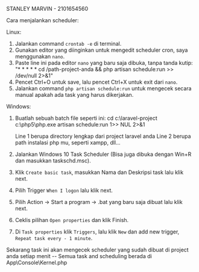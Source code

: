 STANLEY MARVIN - 2101654560

Cara menjalankan scheduler:

Linux:
1. Jalankan command `crontab -e` di terminal.
2. Gunakan editor yang diinginkan untuk mengedit scheduler cron, saya menggunakan `nano`.
3. Paste line ini pada editor `nano` yang baru saja dibuka, tanpa tanda kutip:
   "* * * * * cd /path-project-anda && php artisan schedule:run >> /dev/null 2>&1"
4. Pencet Ctrl+O untuk save, lalu pencet Ctrl+X untuk exit dari `nano`.
5. Jalankan command `php artisan schedule:run` untuk mengecek secara manual apakah ada task yang harus dikerjakan.

Windows:
1. Buatlah sebuah batch file seperti ini:
	cd c:\laravel-project\
	c:\php5\php.exe artisan schedule:run 1>> NUL 2>&1

	Line 1 berupa directory lengkap dari project laravel anda
	Line 2 berupa path instalasi php mu, seperti xampp, dll...

2. Jalankan Windows 10 Task Scheduler (Bisa juga dibuka dengan Win+R dan masukkan taskschd.msc).
3. Klik `Create basic task`, masukkan Nama dan Deskripsi task lalu klik next.
4. Pilih Trigger `When I logon` lalu klik next.
5. Pilih Action -> Start a program -> .bat yang baru saja dibuat lalu klik next.
6. Ceklis pilihan `Open properties` dan klik Finish.
7. Di `Task properties` klik `Triggers`, lalu klik `New` dan add new trigger, `Repeat task every - 1 minute`.


Sekarang task ini akan mengecek scheduler yang sudah dibuat di project anda setiap menit
-- Semua task and scheduling berada di App\Console\Kernel.php

